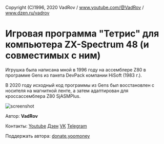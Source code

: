 Copyright (C)1996, 2020 VadRov / www.youtube.com/@VadRov / www.dzen.ru/vadrov

# Игровая программа "Тетрис" для компьютера ZX-Spectrum 48 (и совместимых с ним)

Игрушка была написана мной в 1996 году на ассемблере Z80 в программе Gens из пакета DevPack компании HiSoft (1983 г.). 

В 2020 году исходный код программы из Gens был восстановлен с носителя на магнитной ленте, а затем адаптирован для кроссассемблера Z80 SjASMPlus.

![screenshot](https://user-images.githubusercontent.com/111627147/211907910-0695c359-65ed-4ddc-941e-115d4381b221.jpg)

Автор: **VadRov**

Контакты: [Youtube](https://www.youtube.com/@VadRov) [Дзен](https://dzen.ru/vadrov) [VK](https://vk.com/vadrov) [Telegram](https://t.me/vadrov_channel)

Поддержать автора: [donate.yoomoney](https://yoomoney.ru/to/4100117522443917)
